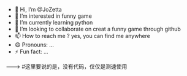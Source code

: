 - 👋 Hi, I’m @JoZetta
- 👀 I’m interested in funny game
- 🌱 I’m currently learning python
- 💞️ I’m looking to collaborate on creat a funny game through github
- 📫 How to reach me ? yes, you can find me anywhere
- 😄 Pronouns: ...
- ⚡ Fun fact: ...

--->
#这里要说的是，没有代码，仅仅是测速使用
